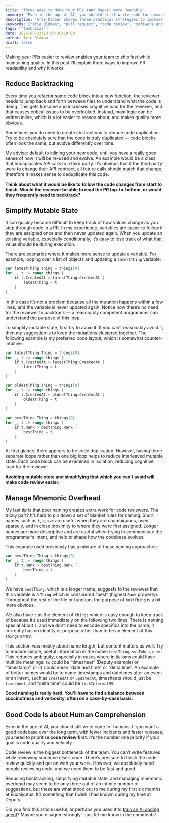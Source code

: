 ```yaml
---
title: "Three Ways to Make Your PRs (And Repos) more Readable"
summary: "Even in the age of AI, you should still write code for humans."
description: "Arie Oldman shares three practical strategies to improve pull request readability, reduce reviewer cognitive load, and ship better code faster. Learn techniques used at Eucalyptus."
keywords: ["Arie Oldman", "pull request", "code review", "software engineering", "readability", "team collaboration", "PR best practices", "Eucalyptus"]
tags: ["technical"]
date: 2025-08-23T13:10:30+10:00
author: Arie Oldman
draft: false
---
```


Making your PRs easier to review enables your team to ship fast while maintaining quality. In this post I'll explain three ways to improve PR readability and why it works.
<!--more-->

## Reduce Backtracking

Every time you refactor some code block into a new function, the reviewer needs to jump back and forth between files to understand what the code is doing. This gets tiresome and increases cognitive load for the reviewer, and that causes critical issues to be overlooked. Instead, most logic can be written inline, which is a lot easier to reason about, and makes quality more obvious.

Sometimes you do need to create abstractions to reduce code duplication. Try to be absolutely sure that the code is truly duplicated — code blocks often look the same, but evolve differently over time.

My advice: default to inlining your new code, until you have a really good sense of how it will be re-used and evolve. An example would be a class that encapsulates API calls to a third party. It’s obvious that if the third party were to change their API contract, all future calls should match that change, therefore it makes sense to deduplicate this code.

**Think about what it would be like to follow the code changes from start to finish. Would the reviewer be able to read the PR top-to-bottom, or would they frequently need to backtrack?**

## Simplify Mutable State

It can quickly become difficult to keep track of how values change as you step through code in a PR. In my experience, variables are easier to follow if they are assigned once and then never updated again. When you update an existing variable, especially conditionally, it’s easy to lose track of what that value should be during execution.

There are scenarios where it makes more sense to update a variable. For example, looping over a list of objects and updating a `latestThing` variable:

```go
var latestThing Thing = things[0]
for _, t := range things {
	if t.CreatedAt > latestThing.CreatedAt {
		latestThing = t
	}
}
```

In this case it’s not a problem because all the mutation happens within a few lines, and the variable is never updated again. Notice how there’s no need for the reviewer to backtrack — a reasonably competent programmer can understand the purpose of this loop.

To simplify mutable state, first try to avoid it. If you can’t reasonably avoid it, then my suggestion is to keep the mutations clustered together. The following example is my preferred code layout, which is somewhat counter-intuitive:

```go
var latestThing Thing = things[0]
for _, t := range things {
	if t.CreatedAt > latestThing.CreatedAt {
		latestThing = t
	}
}

var oldestThing Thing = things[0]
for _, t := range things {
	if t.CreatedAt < oldestThing.CreatedAt {
		oldestThing = t
	}
}

var bestThing Thing = things[0]
for _, t := range things {
	if t.Rank > bestThing.Rank {
		bestThing = t
	}
}
```

At first glance, there appears to be code duplication. However, having three separate loops rather than one big loop helps to reduce interleaved mutable state. Each code block can be examined in isolation, reducing cognitive load for the reviewer.

**Avoiding mutable state and simplifying that which you can't avoid will make code review easier.**

## Manage Mnemonic Overhead

My last tip is that poor naming creates extra work for code reviewers. The tricky part? It’s hard to pin down a set of blanket rules for naming. Short names such as `t`, `a`, `svc` are useful when they are unambiguous, used sparsely, and in close proximity to where they were first assigned. Longer names are more descriptive and are useful when trying to communicate the programmer’s intent, and help to shape how the codebase evolves.

This example used previously has a mixture of these naming approaches:

```go
var bestThing Thing = things[0]
for _, t := range things {
	if t.Rank > bestThing.Rank {
		bestThing = t
	}
}
```

We have `bestThing`, which is a longer name, suggests to the reviewer that this variable is a `Thing` which is considered “best” (highest `Rank` property). Throughout the rest of the file or function, the purpose of `bestThing` is a bit more obvious.

We also have `t` as the element of `things` which is easy enough to keep track of because it’s used immediately on the following two lines. There is nothing special about `t`, and we don’t need to encode specifics into the name; it currently has no identity or purpose other than to be an element of this `things` array.

This section was mostly about name length, but content matters as well. Try to encode simple, useful information in the name: `bestThing`, `svcToken`, `user`. This reduces ambiguity, especially in cases where initialisms could have multiple meanings: `ts` could be “timesheet” (Deputy example) or “timestamp”, or `dt` could mean “date and time” or “delta time”. An example of better names would be to name timestamps and datetimes after an event or an intent, such as `createdAt` or `updatedAt`, timesheets should just be `timesheet`, and “delta time” could be `tickIntervalMS`.

**Good naming is really hard. You’ll have to find a balance between succinctness and verbosity, often on a case-by-case basis.**

## Good Code Is about Human Comprehension

Even in the age of AI, you should still write code for humans. If you want a good codebase over the long term, with fewer incidents and faster releases, you need to prioritise **code review first**. It’s the number one priority if your goal is code quality and velocity.

Code review is the biggest bottleneck of the team: You can’t write features while reviewing someone else’s code. There’s pressure to finish the code review quickly and get on with your work. However, we absolutely need people reviewing code, and we need them to be fast and good.

Reducing backtracking, simplifying mutable state, and managing mnemonic overhead may seem to be only three out of an infinite number of suggestions, but these are what stood out to me during my first six months at Eucalyptus. It’s something that I wish I had known during my time at Deputy.

Did you find this article useful, or perhaps you used it to [train an AI coding agent](https://github.com/anthropics/claude-code)? Maybe you disagree strongly—just let me know in the comments!
